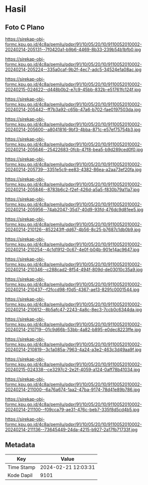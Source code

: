 # Hasil

## Foto C Plano

https://sirekap-obj-formc.kpu.go.id/4c8a/pemilu/pdpr/91/10/05/20/10/9110052010002-20240214-205131--7f0420a1-b9b6-4469-8b33-239b54b1bfb0.jpg

https://sirekap-obj-formc.kpu.go.id/4c8a/pemilu/pdpr/91/10/05/20/10/9110052010002-20240214-205224--335a0caf-9b2f-4ec7-adc5-34524e1a08ac.jpg

https://sirekap-obj-formc.kpu.go.id/4c8a/pemilu/pdpr/91/10/05/20/10/9110052010002-20240215-024622--d448b0b2-e7c9-45bb-832b-e51761fc124f.jpg

https://sirekap-obj-formc.kpu.go.id/4c8a/pemilu/pdpr/91/10/05/20/10/9110052010002-20240214-205442--ff7b3a92-c65b-47a6-b702-fae0197503da.jpg

https://sirekap-obj-formc.kpu.go.id/4c8a/pemilu/pdpr/91/10/05/20/10/9110052010002-20240214-205600--a8041816-9bf3-4bba-871c-e57ef75754b3.jpg

https://sirekap-obj-formc.kpu.go.id/4c8a/pemilu/pdpr/91/10/05/20/10/9110052010002-20240214-205646--25422683-0fcb-47f8-bea5-b9d289ced0f0.jpg

https://sirekap-obj-formc.kpu.go.id/4c8a/pemilu/pdpr/91/10/05/20/10/9110052010002-20240214-205739--3351e5c9-ee83-4382-86ea-a2aa73ef20fa.jpg

https://sirekap-obj-formc.kpu.go.id/4c8a/pemilu/pdpr/91/10/05/20/10/9110052010002-20240214-205846--8783b6c2-f2ef-426d-a5a5-f830b79a11a7.jpg

https://sirekap-obj-formc.kpu.go.id/4c8a/pemilu/pdpr/91/10/05/20/10/9110052010002-20240214-205956--74ab2047-35d7-40d9-93fd-476dc9d81ee5.jpg

https://sirekap-obj-formc.kpu.go.id/4c8a/pemilu/pdpr/91/10/05/20/10/9110052010002-20240214-210126--852243ff-dd67-4b56-8c25-b7687c1db0b9.jpg

https://sirekap-obj-formc.kpu.go.id/4c8a/pemilu/pdpr/91/10/05/20/10/9110052010002-20240214-210254--4c1d1912-0c67-4e0f-b04b-901e14ac9647.jpg

https://sirekap-obj-formc.kpu.go.id/4c8a/pemilu/pdpr/91/10/05/20/10/9110052010002-20240214-210346--c288cad2-8f54-494f-809d-de03010c35a9.jpg

https://sirekap-obj-formc.kpu.go.id/4c8a/pemilu/pdpr/91/10/05/20/10/9110052010002-20240214-210437--f2fccd98-f0d5-4367-ae13-8291c0001544.jpg

https://sirekap-obj-formc.kpu.go.id/4c8a/pemilu/pdpr/91/10/05/20/10/9110052010002-20240214-210612--8b5afc47-2243-4a8c-8ec3-7ccb0c6344da.jpg

https://sirekap-obj-formc.kpu.go.id/4c8a/pemilu/pdpr/91/10/05/20/10/9110052010002-20240214-210719--01c9d66b-53bb-4a82-b895-e0dec8223ffe.jpg

https://sirekap-obj-formc.kpu.go.id/4c8a/pemilu/pdpr/91/10/05/20/10/9110052010002-20240214-210819--3c1a085a-7963-4a24-a3e2-463c3d49aa9f.jpg

https://sirekap-obj-formc.kpu.go.id/4c8a/pemilu/pdpr/91/10/05/20/10/9110052010002-20240215-024338--ce3297c2-2e2f-4059-a124-0aff78b41034.jpg

https://sirekap-obj-formc.kpu.go.id/4c8a/pemilu/pdpr/91/10/05/20/10/9110052010002-20240214-211000--6a76a674-1aa2-47ba-9174-78d41e89b786.jpg

https://sirekap-obj-formc.kpu.go.id/4c8a/pemilu/pdpr/91/10/05/20/10/9110052010002-20240214-211100--f09cca79-ae31-476c-beb7-335f8d5cd4b5.jpg

https://sirekap-obj-formc.kpu.go.id/4c8a/pemilu/pdpr/91/10/05/20/10/9110052010002-20240214-211136--73645449-24da-4215-b927-2a17fb71733f.jpg


## Metadata

| Key        | Value               |
| ---------- | ------------------- |
| Time Stamp | 2024-02-21 12:03:31 |
| Kode Dapil | 9101                |



